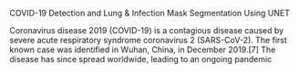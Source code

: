 COVID-19 Detection and Lung & Infection Mask Segmentation Using UNET


Coronavirus disease 2019 (COVID-19) is a contagious disease caused by severe acute respiratory syndrome coronavirus 2 (SARS-CoV-2). 
The first known case was identified in Wuhan, China, in December 2019.[7] The disease has since spread worldwide, leading to an ongoing pandemic

